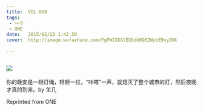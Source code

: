 ```yaml
---
title:	VOL.868
tags:
 - 一个
 - ONE
date:	2015/02/22 1:42:30
cover:	http://image.wufazhuce.com/FgFWIXDGlEGSdb0QEZWybE9vy2Uk

---
```

![](http://image.wufazhuce.com/FgFWIXDGlEGSdb0QEZWybE9vy2Uk)
---

你的晚安是一根灯绳，轻轻一拉，“咔嗒”一声，就熄灭了整个城市的灯，然后夜晚才真的到来。by 玍几
 
Reprinted from ONE
